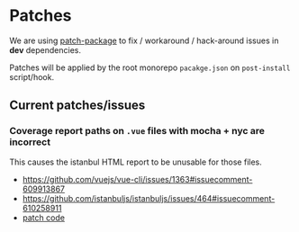 # Patches

We are using [patch-package](github.com/ds300/patch-package) to fix / workaround / hack-around
issues in **dev** dependencies.

Patches will be applied by the root monorepo `pacakge.json` on `post-install` script/hook.

## Current patches/issues

### Coverage report paths on `.vue` files with mocha + nyc are incorrect

This causes the istanbul HTML report to be unusable for those files.

- https://github.com/vuejs/vue-cli/issues/1363#issuecomment-609913867
- https://github.com/istanbuljs/istanbuljs/issues/464#issuecomment-610258911
- [patch code](./istanbul-lib-source-maps+4.0.0.patch)
